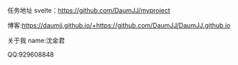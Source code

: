 任务地址
svelte：https://github.com/DaumJJ/myproject

博客:https://daumjj.github.io/+https://github.com/DaumJJ/DaumJJ.github.io


关于我
name:沈金君

QQ:929608848

